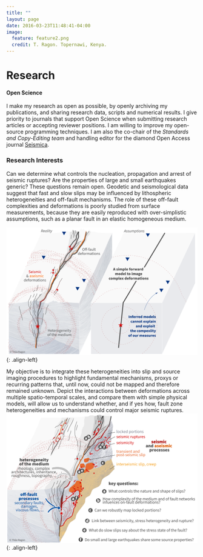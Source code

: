 ```yaml
---
title: ""
layout: page
date: 2016-03-23T11:48:41-04:00
image:
  feature: feature2.png
  credit: T. Ragon. Topernawi, Kenya.
---
```


<left>
<h1> Research </h1>
</left>

#### Open Science
I make my research as open as possible, by openly archiving my publications, and sharing research data, scripts and numerical results. I give priority to journals that support Open Science when submitting research articles or accepting reviewer positions. I am willing to improve my open-source programming techniques. I am also the co-chair of the *Standards and Copy-Editing team* and handling editor for the diamond Open Access journal [Seismica](https://seismica.library.mcgill.ca/).

### Research Interests
Can we determine what controls the nucleation, propagation and arrest of seismic ruptures? Are the properties of large and small earthquakes generic? These questions remain open. Geodetic and seismological data suggest that fast and slow slips may be influenced by lithospheric heterogeneities and off-fault mechanisms. The role of these off-fault complexities and deformations is poorly studied from surface measurements, because they are easily reproduced with over-simplistic assumptions, such as a planar fault in an elastic homogeneous medium. 

![modvsreal](/research/img/modvsreal_en.png){: .align-left}

My objective is to integrate these heterogeneities into slip and source imaging procedures to highlight fundamental mechanisms, proxys or recurring patterns that, until now, could not be mapped and therefore remained unknown. Depict the interactions between deformations across multiple spatio-temporal scales, and compare them with simple physical models, will allow us to understand whether, and if yes how, fault zone heterogeneities and mechanisms could control major seismic ruptures.
![questions](/research/img/complex25.png){: .align-left}
